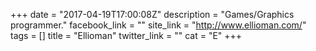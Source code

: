 +++
date = "2017-04-19T17:00:08Z"
description = "Games/Graphics programmer."
facebook_link = ""
site_link = "http://www.ellioman.com/"
tags = []
title = "Ellioman"
twitter_link = ""
cat = "E"
+++

